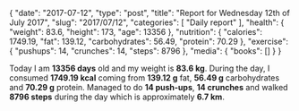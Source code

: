 {
    "date": "2017-07-12",
    "type": "post",
    "title": "Report for Wednesday 12th of July 2017",
    "slug": "2017\/07\/12",
    "categories": [
        "Daily report"
    ],
    "health": {
        "weight": 83.6,
        "height": 173,
        "age": 13356
    },
    "nutrition": {
        "calories": 1749.19,
        "fat": 139.12,
        "carbohydrates": 56.49,
        "protein": 70.29
    },
    "exercise": {
        "pushups": 14,
        "crunches": 14,
        "steps": 8796
    },
    "media": {
        "books": []
    }
}

Today I am <strong>13356 days</strong> old and my weight is <strong>83.6 kg</strong>. During the day, I consumed <strong>1749.19 kcal</strong> coming from <strong>139.12 g</strong> fat, <strong>56.49 g</strong> carbohydrates and <strong>70.29 g</strong> protein. Managed to do <strong>14 push-ups</strong>, <strong>14 crunches</strong> and walked <strong>8796 steps</strong> during the day which is approximately <strong>6.7 km</strong>.